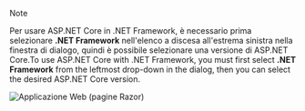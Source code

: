   > [!NOTE]
  > <span data-ttu-id="dc543-101">Per usare ASP.NET Core in .NET Framework, è necessario prima selezionare **.NET Framework** nell'elenco a discesa all'estrema sinistra nella finestra di dialogo, quindi è possibile selezionare una versione di ASP.NET Core.</span><span class="sxs-lookup"><span data-stu-id="dc543-101">To use ASP.NET Core with .NET Framework, you must first select **.NET Framework** from the leftmost drop-down in the dialog, then you can select the desired ASP.NET Core version.</span></span>

  ![Applicazione Web (pagine Razor)](../tutorials/razor-pages/razor-pages-start/_static/np2.png)